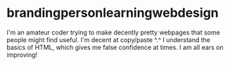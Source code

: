 # brandingpersonlearningwebdesign
I'm an amateur coder trying to make decently pretty webpages that some people might find useful. 
I'm decent at copy/paste ^.^
I understand the basics of HTML, which gives me false confidence at times. 
I am all ears on improving!
